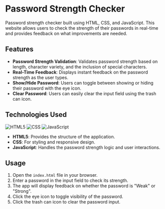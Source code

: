 # Password Strength Checker

Password strength checker built using HTML, CSS, and JavaScript. This website allows users to check the strength of their passwords in real-time and provides feedback on what improvements are needed.

## Features

- **Password Strength Validation**: Validates password strength based on length, character variety, and the inclusion of special characters.
- **Real-Time Feedback**: Displays instant feedback on the password strength as the user types.
- **Show/Hide Password**: Users can toggle between showing or hiding their password with the eye icon.
- **Clear Password**: Users can easily clear the input field using the trash can icon.

## Technologies Used

![HTML5](https://img.shields.io/badge/html5-%23E34F26.svg?style=for-the-badge&logo=html5&logoColor=white)
![CSS](https://img.shields.io/badge/css-%231572B6.svg?style=for-the-badge&logo=css3&logoColor=white)
![JavaScript](https://img.shields.io/badge/javascript-%23323330.svg?style=for-the-badge&logo=javascript&logoColor=%23F7DF1E)

- **HTML5**: Provides the structure of the application.
- **CSS**: For styling and responsive design.
- **JavaScript**: Handles the password strength logic and user interactions.

## Usage

1. Open the `index.html` file in your browser.
2. Enter a password in the input field to check its strength.
3. The app will display feedback on whether the password is "Weak" or "Strong".
4. Click the eye icon to toggle visibility of the password.
5. Click the trash can icon to clear the password input.

